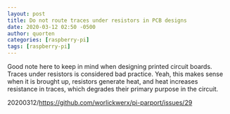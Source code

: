 ```yaml
---
layout: post
title: Do not route traces under resistors in PCB designs
date: 2020-03-12 02:50 -0500
author: quorten
categories: [raspberry-pi]
tags: [raspberry-pi]
---
```


Good note here to keep in mind when designing printed circuit boards.
Traces under resistors is considered bad practice.  Yeah, this makes
sense when it is brought up, resistors generate heat, and heat
increases resistance in traces, which degrades their primary purpose
in the circuit.

20200312/https://github.com/worlickwerx/pi-parport/issues/29
